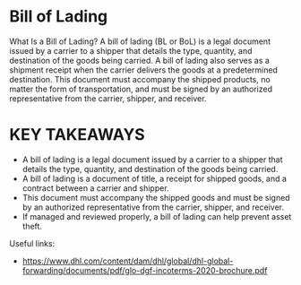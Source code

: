 # Bill of Lading
What Is a Bill of Lading? A bill of lading (BL or BoL) is a legal document issued by a carrier to a shipper that details the type, quantity, and destination of the goods being carried. A bill of lading also serves as a shipment receipt when the carrier delivers the goods at a predetermined destination. This document must accompany the shipped products, no matter the form of transportation, and must be signed by an authorized representative from the carrier, shipper, and receiver.

# KEY TAKEAWAYS

- A bill of lading is a legal document issued by a carrier to a shipper that details the type, quantity, and destination of the goods being carried. 
- A bill of lading is a document of title, a receipt for shipped goods, and a contract between a carrier and shipper.
- This document must accompany the shipped goods and must be signed by an authorized representative from the carrier, shipper, and receiver. 
- If managed and reviewed properly, a bill of lading can help prevent asset theft.


Useful links: 

- https://www.dhl.com/content/dam/dhl/global/dhl-global-forwarding/documents/pdf/glo-dgf-incoterms-2020-brochure.pdf
